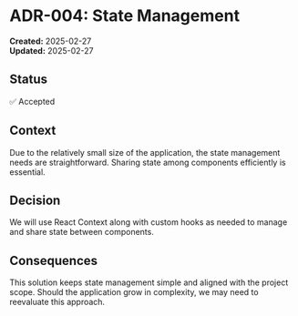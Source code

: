 # ADR-004: State Management
**Created:** 2025-02-27  
**Updated:** 2025-02-27  

## Status
✅ Accepted

## Context
Due to the relatively small size of the application, the state management needs are straightforward. Sharing state among components efficiently is essential.

## Decision
We will use React Context along with custom hooks as needed to manage and share state between components.

## Consequences
This solution keeps state management simple and aligned with the project scope. Should the application grow in complexity, we may need to reevaluate this approach.
